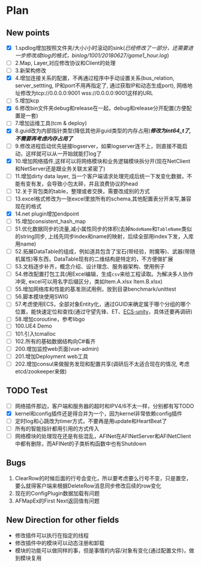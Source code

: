 # Plan

## New points

- [x] 1.spdlog增加按照文件夹/大小/小时滚动的sink(*已经修改了一部分，还需要进一步修改成tlog的格式，binlog/1001/20180627/game1_hour.log*)
- [ ] 2.Map, Layer,对应修改协议和Client的处理
- [ ] 3.新架构修改
- [x] 4.增加连接关系的配置，不再通过程序中手动设置关系(bus_relation, server_settting, IP和port不用再指定了, 通过获取IP和动态生成port), 网络地址修改为tcp://0.0.0.0:9001 wss://0.0.0.0:9001这样的URL
- [ ] 5.增加kcp
- [x] 6.修改bin文件夹debug和release在一起，debug和release分开配置(方便配置是一套)
- [ ] 7.增加运维工具(tcm & deploy)
- [x] 8.guid改为内部指针类型(降低其他非guid类型的内存占用)***修改为int64_t了,不需要再考虑内存占用了***
- [ ] 9.修改进程启动优先链接logserver，如果logserver连不上，则直接不能启动，这样就可以从一开始就能打log了
- [x] 10.增加网络插件,这样可以将网络模块和业务逻辑模块拆分开(现在NetClient和NetServer还是跟业务关联太紧密了)
- [ ] 11.增加dirty data layer, 当一个客户端请求处理完成后统一下发变化数据，不能有变有发，会导致小包太碎，并且浪费协议的head
- [ ] 12.关于背包类的table，整理或者交换，需要改成别的方式
- [ ] 13.excel格式修改为一张excel里放所有的schema,其他配置表分开来写,兼容现在的格式
- [x] 14.net plugin增加endpoint
- [ ] 15.增加consistent_hash_map
- [ ] 51.优化数据同步的流量,减小属性同步的体积(去掉`NodeName`和`TableName`类似的string同步, 上线先同步index和name的映射，后续全部用index下发，入库用name)
- [ ] 52.拓展DataTable的组成，例如道具包含了宝石(带经验，附魔等)、武器(带随机属性)等东西，DataTable现有的二维结构是特定的，不方便做扩展
- [ ] 53.文档逐步补齐，概念介绍、设计理念、服务器架构、使用例子
- [ ] 54.修改配置打包工具(用Excel编辑，生成`csv`来给工程读取。为解决多人协作冲突, excel可以用名字后缀区分，类如Item.A.xlsx Item.B.xlsx)
- [ ] 55.增加网络库和性能的基准测试用例，放到目录benchmark/unittest
- [ ] 56.脚本模块使用SWIG
- [ ] 57.考虑使用ECS，全部对象Entity化，通过GUID来确定属于哪个分组的哪个位置，能快速定位和查找(通过守望先锋、ET、[ECS-unity](https://github.com/sschmid/Entitas-CSharp)，具体还要再调研)
- [ ] 58.增加coroutine，参考libgo
- [ ] 100.UE4 Demo
- [ ] 101.引入tcmalloc
- [ ] 102.所有的基础数据结构向C#看齐
- [ ] 200.增加监控web页面(vue-admin)
- [ ] 201.增加Deployment web工具
- [ ] 202.增加consul来做服务发现和配置共享(调研后不太适合现在的情况, 考虑etcd/zookeeper来做)  

## TODO Test

- [ ] 网络插件那边，客户端和服务器的超时和IPV4/6不太一样，分别都有写TODO
- [x] kernel和config插件还是得合并为一个，因为kernel非常依赖config插件
- [ ] 定时log和心跳改为timer方式，不要再是用update和HeartBeat了
- [ ] 所有的智能指针都用引用的方式传入
- [ ] 网络模块的处理现在还是有些混乱，AFINet在AFINetServer和AFINetClient中都有删除，而AFINet的子类析构函数中也有Shutdown

## Bugs

1. ClearRow的时候后面的行号会变化，所以要考虑要么行号不变，只是置空，要么就得客户端来根据DeleteRow消息同步修改后续的row变化
2. 现在的ConfigPlugin数据加载有问题
3. AFMapEx的First Next返回值有问题

## New Direction for other fields

- 修改插件可以执行在指定的线程
- 修改插件中的模块可以动态注册和卸载
- 模块的功能可以做同样的事，但是事情的内容/对象有变化(通过配置文件)，做到模块复用